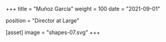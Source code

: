 +++
title = "Muñoz García"
weight = 100
date = "2021-09-01"

position = "Director at Large"

[asset]
  image = "shapes-07.svg"
+++

